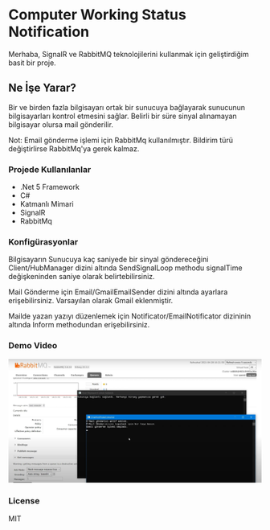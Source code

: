 # Computer Working Status Notification

Merhaba, SignalR ve RabbitMQ teknolojilerini kullanmak için geliştirdiğim basit bir proje.

## Ne İşe Yarar?
Bir ve birden fazla bilgisayarı ortak bir sunucuya bağlayarak sunucunun bilgisayarları kontrol etmesini sağlar. Belirli bir süre sinyal alınamayan bilgisayar olursa mail gönderilir.

Not: Email gönderme işlemi için RabbitMq kullanılmıştır. Bildirim türü değiştirlirse RabbitMq'ya gerek kalmaz.

### Projede Kullanılanlar
- .Net 5 Framework
- C#
- Katmanlı Mimari
- SignalR
- RabbitMq

### Konfigürasyonlar

Bilgisayarın Sunucuya kaç saniyede bir sinyal göndereceğini Client/HubManager dizini altında SendSignalLoop methodu signalTime değişkeninden saniye olarak belirtebilirsiniz.

Mail Gönderme için Email/GmailEmailSender dizini altında ayarlara erişebilirsiniz. Varsayılan olarak Gmail eklenmiştir. 

Mailde yazan yazıyı düzenlemek için Notificator/EmailNotificator dizininin altında Inform methodundan erişebilirsiniz.

### Demo Video
[![Alt text](https://raw.githubusercontent.com/ozanercan/ComputerWorkingStatusNotification/master/Preview/Thumbnail.JPG)](https://www.youtube.com/watch?v=pggAZKURz5c)


### License
MIT
